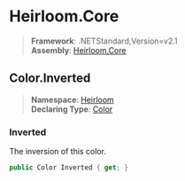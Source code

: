 # Heirloom.Core

> **Framework**: .NETStandard,Version=v2.1  
> **Assembly**: [Heirloom.Core][0]  

## Color.Inverted

> **Namespace**: [Heirloom][0]  
> **Declaring Type**: [Color][1]  

### Inverted

The inversion of this color.

```cs
public Color Inverted { get; }
```

[0]: ../../../Heirloom.Core.md
[1]: ../Color.md
